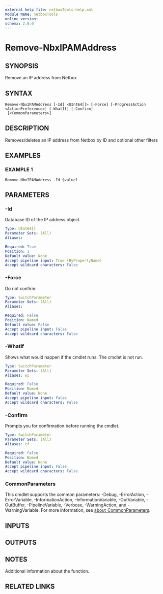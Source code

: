 ```yaml
---
external help file: netboxTools-help.xml
Module Name: netboxTools
online version:
schema: 2.0.0
---
```


# Remove-NbxIPAMAddress

## SYNOPSIS
Remove an IP address from Netbox

## SYNTAX

```
Remove-NbxIPAMAddress [-Id] <UInt64[]> [-Force] [-ProgressAction <ActionPreference>] [-WhatIf] [-Confirm]
 [<CommonParameters>]
```

## DESCRIPTION
Removes/deletes an IP address from Netbox by ID and optional other filters

## EXAMPLES

### EXAMPLE 1
```
Remove-NbxIPAMAddress -Id $value1
```

## PARAMETERS

### -Id
Database ID of the IP address object.

```yaml
Type: UInt64[]
Parameter Sets: (All)
Aliases:

Required: True
Position: 1
Default value: None
Accept pipeline input: True (ByPropertyName)
Accept wildcard characters: False
```

### -Force
Do not confirm.

```yaml
Type: SwitchParameter
Parameter Sets: (All)
Aliases:

Required: False
Position: Named
Default value: False
Accept pipeline input: False
Accept wildcard characters: False
```

### -WhatIf
Shows what would happen if the cmdlet runs.
The cmdlet is not run.

```yaml
Type: SwitchParameter
Parameter Sets: (All)
Aliases: wi

Required: False
Position: Named
Default value: None
Accept pipeline input: False
Accept wildcard characters: False
```

### -Confirm
Prompts you for confirmation before running the cmdlet.

```yaml
Type: SwitchParameter
Parameter Sets: (All)
Aliases: cf

Required: False
Position: Named
Default value: None
Accept pipeline input: False
Accept wildcard characters: False
```



### CommonParameters
This cmdlet supports the common parameters: -Debug, -ErrorAction, -ErrorVariable, -InformationAction, -InformationVariable, -OutVariable, -OutBuffer, -PipelineVariable, -Verbose, -WarningAction, and -WarningVariable. For more information, see [about_CommonParameters](http://go.microsoft.com/fwlink/?LinkID=113216).

## INPUTS

## OUTPUTS

## NOTES
Additional information about the function.

## RELATED LINKS
